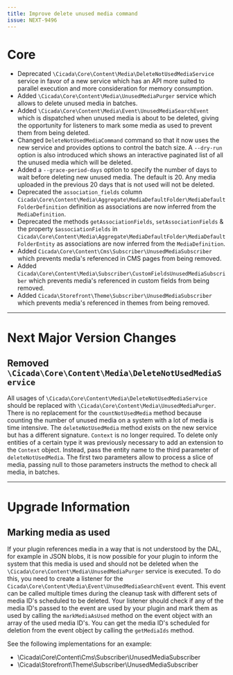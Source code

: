 ```yaml
---
title: Improve delete unused media command
issue: NEXT-9496
---
```

# Core
* Deprecated `\Cicada\Core\Content\Media\DeleteNotUsedMediaService` service in favor of a new service which has an API more suited to parallel execution and more consideration for memory consumption.
* Added `\Cicada\Core\Content\Media\UnusedMediaPurger` service which allows to delete unused media in batches.
* Added `\Cicada\Core\Content\Media\Event\UnusedMediaSearchEvent` which is dispatched when unused media is about to be deleted, giving the opportunity for listeners to mark some media as used to prevent them from being deleted.
* Changed `DeleteNotUsedMediaCommand` command so that it now uses the new service and provides options to control the batch size. A `--dry-run` option is also introduced which shows an interactive paginated list of all the unused media which will be deleted.
* Added a `--grace-period-days` option to specify the number of days to wait before deleting new unused media. The default is 20. Any media uploaded in the previous 20 days that is not used will not be deleted.
* Deprecated the `association_fields` column `Cicada\Core\Content\Media\Aggregate\MediaDefaultFolder\MediaDefaultFolderDefinition` definition as associations are now inferred from the `MediaDefinition`.
* Deprecated the methods `getAssociationFields`, `setAssociationFields` & the property `$associationFields` in `Cicada\Core\Content\Media\Aggregate\MediaDefaultFolder\MediaDefaultFolderEntity` as associations are now inferred from the `MediaDefinition`.
* Added `Cicada\Core\Content\Cms\Subscriber\UnusedMediaSubscriber` which prevents media's referenced in CMS pages from being removed.
* Added `Cicada\Core\Content\Media\Subscriber\CustomFieldsUnusedMediaSubscriber` which prevents media's referenced in custom fields from being removed.
* Added `Cicada\Storefront\Theme\Subscriber\UnusedMediaSubscriber` which prevents media's referenced in themes from being removed.
___
# Next Major Version Changes
## Removed `\Cicada\Core\Content\Media\DeleteNotUsedMediaService`
All usages of `\Cicada\Core\Content\Media\DeleteNotUsedMediaService` should be replaced with `\Cicada\Core\Content\Media\UnusedMediaPurger`. There is no replacement for the `countNotUsedMedia` method because counting the number of unused media on a system with a lot of media is time intensive.
The `deleteNotUsedMedia` method exists on the new service but has a different signature. `Context` is no longer required. To delete only entities of a certain type it was previously necessary to add an extension to the `Context` object. Instead, pass the entity name to the third parameter of `deleteNotUsedMedia`.
The first two parameters allow to process a slice of media, passing null to those parameters instructs the method to check all media, in batches.
___
# Upgrade Information
## Marking media as used 
If your plugin references media in a way that is not understood by the DAL, for example in JSON blobs, it is now possible for your plugin to inform the system that this media is used and should not be deleted when the `\Cicada\Core\Content\Media\UnusedMediaPurger` service is executed.
To do this, you need to create a listener for the `Cicada\Core\Content\Media\Event\UnusedMediaSearchEvent` event. This event can be called multiple times during the cleanup task with different sets of media ID's scheduled to be deleted. Your listener should check if any of the media ID's passed to the event are used by your plugin and mark them as used by calling the `markMediaAsUsed` method on the event object with an array of the used media ID's.
You can get the media ID's scheduled for deletion from the event object by calling the `getMediaIds` method.

See the following implementations for an example: 
* \Cicada\Core\Content\Cms\Subscriber\UnusedMediaSubscriber
* \Cicada\Storefront\Theme\Subscriber\UnusedMediaSubscriber

